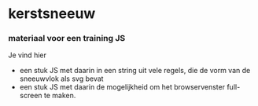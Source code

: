 # kerstsneeuw
### materiaal voor een training JS

Je vind hier
* een stuk JS met daarin in een string uit vele regels, die de vorm van de sneeuwvlok als svg bevat
* een stuk JS met daarin de mogelijkheid om het browservenster full-screen te maken.
